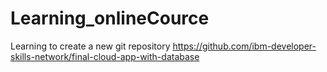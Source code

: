 # Learning_onlineCource
Learning to create a new git repository
https://github.com/ibm-developer-skills-network/final-cloud-app-with-database

